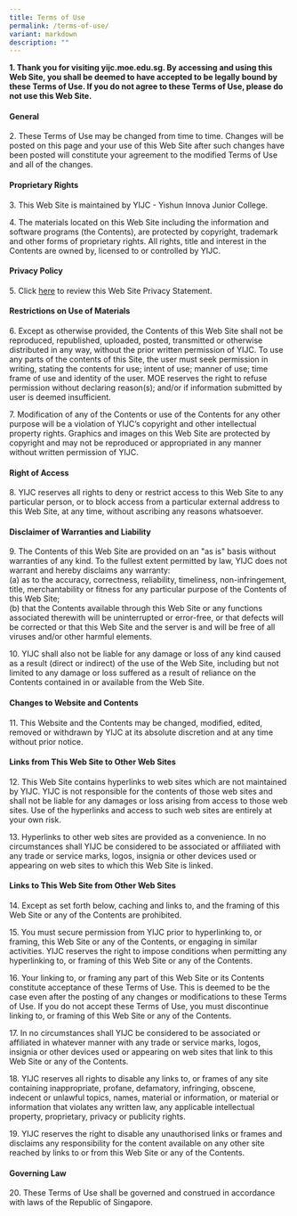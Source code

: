 ```yaml
---
title: Terms of Use
permalink: /terms-of-use/
variant: markdown
description: ""
---
```

<p><strong>1. Thank you for visiting yijc.moe.edu.sg. By accessing and using this Web Site, you shall be deemed to have accepted to be legally bound by these Terms of Use. If you do not agree to these Terms of Use, please do not use this Web Site.</strong>
</p>
<h4><strong>General</strong></h4>
<p>2. These Terms of Use may be changed from time to time. Changes will be
    posted on this page and your use of this Web Site after such changes have
    been posted will constitute your agreement to the modified Terms of Use
    and all of the changes.</p>
<h4><strong>Proprietary Rights</strong></h4>
<p>3. This Web Site is maintained by YIJC - Yishun Innova Junior College.</p>
<p>4. The materials located on this Web Site including the information and
    software programs (the Contents), are protected by copyright, trademark
    and other forms of proprietary rights. All rights, title and interest in
    the Contents are owned by, licensed to or controlled by YIJC.</p>
<h4><strong>Privacy Policy</strong></h4>
<p>5. Click <a href="https://www.yijc.moe.edu.sg/privacy/" rel="noopener noreferrer nofollow" target="_blank">here</a> to
    review this Web Site Privacy Statement.</p>
<h4><strong>Restrictions on Use of Materials</strong></h4>
<p>6. Except as otherwise provided, the Contents of this Web Site shall not
    be reproduced, republished, uploaded, posted, transmitted or otherwise
    distributed in any way, without the prior written permission of YIJC. To
    use any parts of the contents of this Site, the user must seek permission
    in writing, stating the contents for use; intent of use; manner of use;
    time frame of use and identity of the user. MOE reserves the right to refuse
    permission without declaring reason(s); and/or if information submitted
    by user is deemed insufficient.</p>
<p>7. Modification of any of the Contents or use of the Contents for any
    other purpose will be a violation of YIJC’s copyright and other intellectual
    property rights. Graphics and images on this Web Site are protected by
    copyright and may not be reproduced or appropriated in any manner without
    written permission of YIJC.</p>
<h4><strong>Right of Access</strong></h4>
<p>8. YIJC reserves all rights to deny or restrict access to this Web Site
    to any particular person, or to block access from a particular external
    address to this Web Site, at any time, without ascribing any reasons whatsoever.</p>
<h4><strong>Disclaimer of Warranties and Liability</strong></h4>
<p>9. The Contents of this Web Site are provided on an "as is" basis without
    warranties of any kind. To the fullest extent permitted by law, YIJC does
    not warrant and hereby disclaims any warranty:
    <br>(a) as to the accuracy, correctness, reliability, timeliness, non-infringement,
    title, merchantability or fitness for any particular purpose of the Contents
    of this Web Site;
    <br>(b) that the Contents available through this Web Site or any functions
    associated therewith will be uninterrupted or error-free, or that defects
    will be corrected or that this Web Site and the server is and will be free
    of all viruses and/or other harmful elements.</p>
<p>10. YIJC shall also not be liable for any damage or loss of any kind caused
    as a result (direct or indirect) of the use of the Web Site, including
    but not limited to any damage or loss suffered as a result of reliance
    on the Contents contained in or available from the Web Site.</p>
<h4><strong>Changes to Website and Contents</strong></h4>
<p>11. This Website and the Contents may be changed, modified, edited, removed
    or withdrawn by YIJC at its absolute discretion and at any time without
    prior notice.</p>
<h4><strong>Links from This Web Site to Other Web Sites</strong></h4>
<p>12. This Web Site contains hyperlinks to web sites which are not maintained
    by YIJC. YIJC is not responsible for the contents of those web sites and
    shall not be liable for any damages or loss arising from access to those
    web sites. Use of the hyperlinks and access to such web sites are entirely
    at your own risk.</p>
<p>13. Hyperlinks to other web sites are provided as a convenience. In no
    circumstances shall YIJC be considered to be associated or affiliated with
    any trade or service marks, logos, insignia or other devices used or appearing
    on web sites to which this Web Site is linked.</p>
<h4><strong>Links to This Web Site from Other Web Sites</strong></h4>
<p>14. Except as set forth below, caching and links to, and the framing of
    this Web Site or any of the Contents are prohibited.</p>
<p>15. You must secure permission from YIJC prior to hyperlinking to, or
    framing, this Web Site or any of the Contents, or engaging in similar activities.
    YIJC reserves the right to impose conditions when permitting any hyperlinking
    to, or framing of this Web Site or any of the Contents.</p>
<p>16. Your linking to, or framing any part of this Web Site or its Contents
    constitute acceptance of these Terms of Use. This is deemed to be the case
    even after the posting of any changes or modifications to these Terms of
    Use. If you do not accept these Terms of Use, you must discontinue linking
    to, or framing of this Web Site or any of the Contents.</p>
<p>17. In no circumstances shall YIJC be considered to be associated or affiliated
    in whatever manner with any trade or service marks, logos, insignia or
    other devices used or appearing on web sites that link to this Web Site
    or any of the Contents.</p>
<p>18. YIJC reserves all rights to disable any links to, or frames of any
    site containing inappropriate, profane, defamatory, infringing, obscene,
    indecent or unlawful topics, names, material or information, or material
    or information that violates any written law, any applicable intellectual
    property, proprietary, privacy or publicity rights.</p>
<p>19. YIJC reserves the right to disable any unauthorised links or frames
    and disclaims any responsibility for the content available on any other
    site reached by links to or from this Web Site or any of the Contents.</p>
<h4><strong>Governing Law</strong></h4>
<p>20. These Terms of Use shall be governed and construed in accordance with
    laws of the Republic of Singapore.</p>